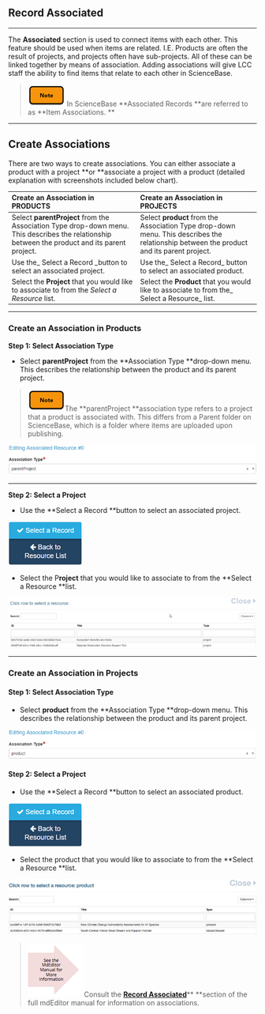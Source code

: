 ## Record Associated

---

The **Associated** section is used to connect items with each other. This feature should be used when items are related. I.E. Products are often the result of projects, and projects often have sub-projects. All of these can be linked together by means of association. Adding associations will give LCC staff the ability to find items that relate to each other in ScienceBase.

> ![](/assets/note_small.png)  In ScienceBase **Associated Records **are referred to as **Item Associations. **

---

## Create Associations

There are two ways to create associations. You can either associate a product with a project **or **associate a project with a product \(detailed explanation with screenshots included below chart\).

| Create an Association in PRODUCTS | Create an Association in PROJECTS |
| :--- | :--- |
| Select **parentProject** from the Association Type drop-down menu. This describes the relationship between the product and its parent project. | Select **product** from the Association Type drop-down menu. This describes the relationship between the product and its parent project. |
| Use the\_ Select a Record \_button to select an associated project. | Use the_ Select a Record_ button to select an associated product. |
| Select the **Project** that you would like to associate to from the _Select a Resource_ list. | Select the **Product** that you would like to associate to from the_ Select a Resource_ list. |

---

### Create an Association in Products

**Step 1: Select Association Type**

* Select **parentProject** from the **Association Type **drop-down menu. This describes the relationship between the product and its parent project.

> ![](/assets/note_small.png)The **parentProject **association type refers to a project that a product is associated with. This differs from a Parent folder on ScienceBase, which is a folder where items are uploaded upon publishing.

![](/assets/parentProject_association_lcc.png)

---

**Step 2: Select a Project**

* Use the **Select a Record **button to select an associated project.

![](/assets/select_a_record_button.png)

* Select the P**roject** that you would like to associate to from the **Select a Resource **list.

![](/assets/select_a_resource_window.png)

---

### Create an Association in Projects

#### Step 1: Select Association Type

* Select **product** from the **Association Type **drop-down menu. This describes the relationship between the product and its parent project.

![](/assets/product_association_lcc.png)

#### Step 2: Select a Project

* Use the **Select a Record **button to select an associated product.

![](/assets/select_a_record_button.png)

* Select the product that you would like to associate to from the **Select a Resource **list.

![](/assets/select_a_resource_product_window.png)

> ![](/assets/see_full_manual_for.png)Consult the [**Record Associated**](https://adiwg.gitbooks.io/mdeditor/content/record/edit/record-associated.html)** **section of the full mdEditor manual for information on associations.



